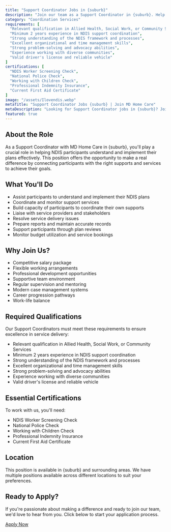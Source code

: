 ```yaml
---
title: "Support Coordinator Jobs in {suburb}"
description: "Join our team as a Support Coordinator in {suburb}. Help NDIS participants navigate their plans and achieve their goals through expert coordination of supports and services."
category: "Coordination Services"
requirements: [
  "Relevant qualification in Allied Health, Social Work, or Community Services",
  "Minimum 2 years experience in NDIS support coordination",
  "Strong understanding of the NDIS framework and processes",
  "Excellent organizational and time management skills",
  "Strong problem-solving and advocacy abilities",
  "Experience working with diverse communities",
  "Valid driver's license and reliable vehicle"
]
certifications: [
  "NDIS Worker Screening Check",
  "National Police Check",
  "Working with Children Check",
  "Professional Indemnity Insurance",
  "Current First Aid Certificate"
]
image: "/assets/Ilovendis.webp"
metaTitle: "Support Coordinator Jobs {suburb} | Join MD Home Care"
metaDescription: "Looking for Support Coordinator jobs in {suburb}? Join MD Home Care's coordination team. Help NDIS participants achieve their goals through expert support coordination."
featured: true
---
```


## About the Role

As a Support Coordinator with MD Home Care in {suburb}, you'll play a crucial role in helping NDIS participants understand and implement their plans effectively. This position offers the opportunity to make a real difference by connecting participants with the right supports and services to achieve their goals.

## What You'll Do

- Assist participants to understand and implement their NDIS plans
- Coordinate and monitor support services
- Build capacity of participants to coordinate their own supports
- Liaise with service providers and stakeholders
- Resolve service delivery issues
- Prepare reports and maintain accurate records
- Support participants through plan reviews
- Monitor budget utilization and service bookings

## Why Join Us?

- Competitive salary package
- Flexible working arrangements
- Professional development opportunities
- Supportive team environment
- Regular supervision and mentoring
- Modern case management systems
- Career progression pathways
- Work-life balance

## Required Qualifications

Our Support Coordinators must meet these requirements to ensure excellence in service delivery:

- Relevant qualification in Allied Health, Social Work, or Community Services
- Minimum 2 years experience in NDIS support coordination
- Strong understanding of the NDIS framework and processes
- Excellent organizational and time management skills
- Strong problem-solving and advocacy abilities
- Experience working with diverse communities
- Valid driver's license and reliable vehicle

## Essential Certifications

To work with us, you'll need:

- NDIS Worker Screening Check
- National Police Check
- Working with Children Check
- Professional Indemnity Insurance
- Current First Aid Certificate

## Location

This position is available in {suburb} and surrounding areas. We have multiple positions available across different locations to suit your preferences.

## Ready to Apply?

If you're passionate about making a difference and ready to join our team, we'd love to hear from you. Click below to start your application process.

[Apply Now](/contact) 